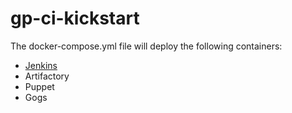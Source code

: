 # gp-ci-kickstart

The docker-compose.yml file will deploy the following containers:

* [Jenkins](https://hub.docker.com/r/jenkins/jenkins/)
* Artifactory
* Puppet
* Gogs



